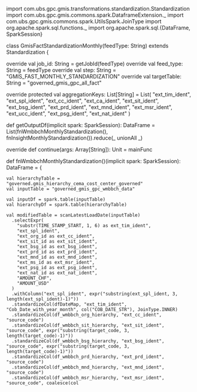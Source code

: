 import com.ubs.gpc.gmis.transformations.standardization.Standardization
import com.ubs.gpc.gmis.commons.spark.DataframeExtension._
import com.ubs.gpc.gmis.commons.spark.UtilsSpark.JoinType
import org.apache.spark.sql.functions._
import org.apache.spark.sql.{DataFrame, SparkSession}

class GmisFactStandardizationMonthly(feedType: String) extends Standardization {

  override val job_id: String = getJobId(feedType)
  override val feed_type: String = feedType
  override val step: String = "GMIS_FAST_MONTHLY_STANDARDIZATION"
  override val targetTable: String = "governed_gmis_gpc_all_fact"

  override protected val aggregationKeys: List[String] = List(
    "ext_tim_ident", "ext_spl_ident", "ext_cc_ident", "ext_ca_ident", "ext_sit_ident",
    "ext_bsg_ident", "ext_prd_ident", "ext_mnd_ident", "ext_msr_ident",
    "ext_ucc_ident", "ext_psg_ident", "ext_nat_ident"
  )

  def getOutputDf(implicit spark: SparkSession): DataFrame =
    List(fnWmbbchMonthlyStandardization(), fnInsightMonthlyStandardization()).reduce(_ unionAll _)

  override def continue(args: Array[String]): Unit = mainFunc

  def fnWmbbchMonthlyStandardization()(implicit spark: SparkSession): DataFrame = {

    val hierarchyTable = "governed.gmis_hierarchy_cema_cost_center_governed"
    val inputTable = "governed_gmis_gpc_wmbbch_data"

    val inputDf = spark.table(inputTable)
    val hierarchyDf = spark.table(hierarchyTable)

    val modifiedTable = scanLatestLoadDate(inputTable)
      .selectExpr(
        "substr(TIME_STAMP_START, 1, 6) as ext_tim_ident",
        "ext_spl_ident",
        "ext_org_id as ext_cc_ident",
        "ext_sit_id as ext_sit_ident",
        "ext_bsg_id as ext_bsg_ident",
        "ext_prd_id as ext_prd_ident",
        "ext_mnd_id as ext_mnd_ident",
        "ext_ms_id as ext_msr_ident",
        "ext_psg_id as ext_psg_ident",
        "ext_nat_id as ext_nat_ident",
        "AMOUNT_CHF",
        "AMOUNT_USD"
      )
      .withColumn("ext_spl_ident", expr("substring(ext_spl_ident, 3, length(ext_spl_ident)-1)"))
      .standardizeCol(dfDateMap, "ext_tim_ident", "Cob_Date_with_year_month", col("COB_DATE_STR"), JoinType.INNER)
      .standardizeCol(df_wmbbch_org_hierarchy, "ext_cc_ident", "source_code")
      .standardizeCol(df_wmbbch_sit_hierarchy, "ext_sit_ident", "source_code", expr("substring(target_code, 3, length(target_code)-1)"))
      .standardizeCol(df_wmbbch_bsg_hierarchy, "ext_bsg_ident", "source_code", expr("substring(target_code, 3, length(target_code)-1)"))
      .standardizeCol(df_wmbbch_prd_hierarchy, "ext_prd_ident", "source_code")
      .standardizeCol(df_wmbbch_mnd_hierarchy, "ext_mnd_ident", "source_code")
      .standardizeCol(df_wmbbch_msr_hierarchy, "ext_msr_ident", "source_code", coalesce(col

